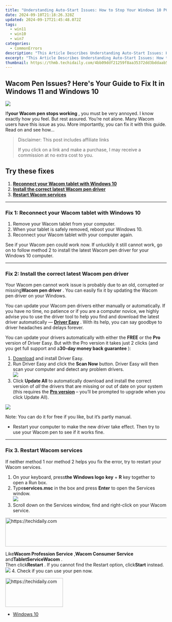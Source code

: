 ```yaml
---
title: "Understanding Auto-Start Issues: How to Stop Your Windows 10 PC From Turning On Unattended"
date: 2024-09-10T21:18:26.328Z
updated: 2024-09-17T21:45:48.072Z
tags:
  - win11
  - win10
  - win7
categories:
  - CommonErrors
description: "This Article Describes Understanding Auto-Start Issues: How to Stop Your Windows 10 PC From Turning On Unattended"
excerpt: "This Article Describes Understanding Auto-Start Issues: How to Stop Your Windows 10 PC From Turning On Unattended"
thumbnail: https://thmb.techidaily.com/4bb09ddf21259f8aa35372dd3bddaab5a52e4c2f70a7e62b027db40747b04fa4.jpeg
---
```


## Wacom Pen Issues? Here's Your Guide to Fix It in Windows 11 and Windows 10

![](https://images.drivereasy.com/wp-content/uploads/2018/02/img_5a7ab1abc35b9.jpg)

 If**your Wacom pen stops working** , you must be very annoyed. I know exactly how you feel. But rest assured. You’re not alone. Many Wacom users have this issue as you. More importantly, you can fix it with this guide. Read on and see how…

>  Disclaimer: This post includes affiliate links
>
>  If you click on a link and make a purchase, I may receive a commission at no extra cost to you.
>

## Try these fixes

1. **[Reconnect your Wacom tablet with Windows 10](#method1)**
2. **[Install the correct latest Wacom pen driver](#method2)**
3. [**Restart Wacom services**](#method3)

---

### Fix 1: Reconnect your Wacom tablet with Windows 10

1. Remove your Wacom tablet from your computer.
2. When your tablet is safely removed, reboot your Windows 10.
3. Reconnect your Wacom tablet with your computer again.

 See if your Wacom pen could work now. If unluckily it still cannot work, go on to follow method 2 to install the latest Wacom pen driver for your Windows 10 computer.

---

### Fix 2: Install the correct latest Wacom pen driver

 Your Wacom pen cannot work issue is probably due to an old, corrupted or missing**Wacom pen driver** . You can easily fix it by updating the Wacom pen driver on your Windows.

 You can update your Wacom pen drivers either manually or automatically. If you have no time, no patience or if you are a computer novice, we highly advise you to use the driver tool to help you find and download the latest driver automatically — **[Driver Easy](https://tools.techidaily.com/drivereasy/download/)**  . With its help, you can say goodbye to driver headaches and delays forever.

 You can update your drivers automatically with either the **FREE**   or the **Pro**   version of Driver Easy. But with the Pro version it takes just 2 clicks (and you get full support and a**30-day money back guarantee** ):

1. [Download](https://tools.techidaily.com/drivereasy/download/)   and install Driver Easy.
2. Run Driver Easy and click the **Scan Now** button. Driver Easy will then scan your computer and detect any problem drivers.  
![](https://images.drivereasy.com/wp-content/uploads/2017/07/img_59783346eff0d.jpg)
3. Click **Update All** to automatically download and install the correct version of _all_  the drivers that are missing or out of date on your system (this requires the **[Pro version](https://tools.techidaily.com/drivereasy/download/)**  – you’ll be prompted to upgrade when you click Update All).

![](https://images.drivereasy.com/wp-content/uploads/2017/07/img_5978363d37b92.jpg)

 Note: You can do it for free if you like, but it’s partly manual.

* Restart your computer to make the new driver take effect. Then try to use your Wacom pen to see if it works fine.

---

### Fix 3\. Restart Wacom services

 If neither method 1 nor method 2 helps you fix the error, try to restart your Wacom services.

1. On your keyboard, press**the Windows logo** **key**  \+ **R** key together to open a Run box.
2. Type**services.msc** in the box and press **Enter** to open the Services window.  
![](https://images.drivereasy.com/wp-content/uploads/2017/07/img_597838560e717.png)
3. Scroll down on the Services window, find and right-click on your Wacom service.  

<!-- affiliate ads begin -->
<a href="https://appsumo.8odi.net/c/5597632/2112007/7443" target="_top" id="2112007">
  <img src="//a.impactradius-go.com/display-ad/7443-2112007" border="0" alt="https://techidaily.com" width="728" height="90"/>
</a>
<img height="0" width="0" src="https://appsumo.8odi.net/i/5597632/2112007/7443" style="position:absolute;visibility:hidden;" border="0" />
<!-- affiliate ads end -->

 Like**Wacom Profession Service** ,**Wacom Consumer Service** and**TabletServiceWacom** .  
 Then click**Restart** . If you cannot find the Restart option, click**Start**  instead.  
![](https://images.drivereasy.com/wp-content/uploads/2017/07/img_5978392b3ae82.jpg)
4. Check if you can use your pen now.

<!-- affiliate ads begin -->
<a href="https://aligracehair.sjv.io/c/5597632/2135397/19272" target="_top" id="2135397">
  <img src="//a.impactradius-go.com/display-ad/19272-2135397" border="0" alt="https://techidaily.com" width="180" height="90"/>
</a>
<img height="0" width="0" src="https://aligracehair.sjv.io/i/5597632/2135397/19272" style="position:absolute;visibility:hidden;" border="0" />
<!-- affiliate ads end -->

* [Windows 10](https://tools.techidaily.com/drivereasy/download/)

<ins class="adsbygoogle"
     style="display:block"
     data-ad-format="autorelaxed"
     data-ad-client="ca-pub-7571918770474297"
     data-ad-slot="1223367746"></ins>

<ins class="adsbygoogle"
     style="display:block"
     data-ad-client="ca-pub-7571918770474297"
     data-ad-slot="8358498916"
     data-ad-format="auto"
     data-full-width-responsive="true"></ins>



